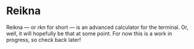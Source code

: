 <!--
  SPDX-FileCopyrightText: 2025 Severen Redwood <sev@severen.dev>
  SPDX-License-Identifier: CC-BY-SA-4.0
-->

# Reikna

Reikna — or _rkn_ for short — is an advanced calculator for the terminal. Or,
well, it will hopefully be that at some point. For now this is a work in
progress, so check back later!
